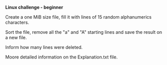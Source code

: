 **Linux challenge - beginner**

Create a one MiB size file, fill it  with lines of 15 random alphanumerics characters.

Sort the file, remove all the "a" and "A" starting lines and save the result on a new file.

Inform how many lines were deleted.

Moore detailed information on the Explanation.txt file.

